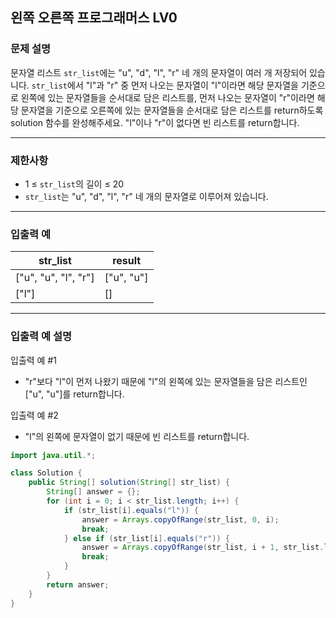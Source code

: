 ## 왼쪽 오른쪽 프로그래머스 LV0

### **문제 설명**

문자열 리스트 `str_list`에는 "u", "d", "l", "r" 네 개의 문자열이 여러 개 저장되어 있습니다. `str_list`에서 "l"과 "r" 중 먼저 나오는 문자열이 "l"이라면 해당 문자열을 기준으로 왼쪽에 있는 문자열들을 순서대로 담은 리스트를, 먼저 나오는 문자열이 "r"이라면 해당 문자열을 기준으로 오른쪽에 있는 문자열들을 순서대로 담은 리스트를 return하도록 solution 함수를 완성해주세요. "l"이나 "r"이 없다면 빈 리스트를 return합니다.

---

### 제한사항

- 1 ≤ `str_list`의 길이 ≤ 20
- `str_list`는 "u", "d", "l", "r" 네 개의 문자열로 이루어져 있습니다.

---

### 입출력 예

| str_list | result |
| --- | --- |
| ["u", "u", "l", "r"] | ["u", "u"] |
| ["l"] | [] |

---

### 입출력 예 설명

입출력 예 #1

- "r"보다 "l"이 먼저 나왔기 때문에 "l"의 왼쪽에 있는 문자열들을 담은 리스트인 ["u", "u"]를 return합니다.

입출력 예 #2

- "l"의 왼쪽에 문자열이 없기 때문에 빈 리스트를 return합니다.

```java
import java.util.*;

class Solution {
    public String[] solution(String[] str_list) {
        String[] answer = {};
        for (int i = 0; i < str_list.length; i++) {
            if (str_list[i].equals("l")) {
                answer = Arrays.copyOfRange(str_list, 0, i);
                break;
            } else if (str_list[i].equals("r")) {
                answer = Arrays.copyOfRange(str_list, i + 1, str_list.length);
                break;
            }
        }
        return answer;
    }
}

```